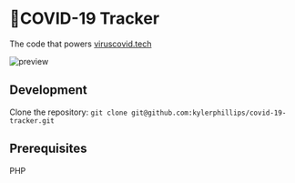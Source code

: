 # 🦠COVID-19 Tracker

The code that powers [viruscovid.tech](https://viruscovid.tech)

![preview](https://user-images.githubusercontent.com/9768489/78036663-197b8e00-735a-11ea-89e2-e5a168d25fa3.png)


## Development
Clone the repository:
`git clone git@github.com:kylerphillips/covid-19-tracker.git`

## Prerequisites
PHP
